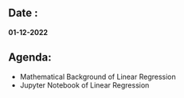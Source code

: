 ## Date :
**01-12-2022**

## Agenda:
- Mathematical Background of Linear Regression 
- Jupyter Notebook of Linear Regression
